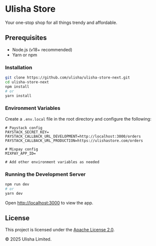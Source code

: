 # Ulisha Store

Your one-stop shop for all things trendy and affordable.

## Prerequisites

- Node.js (v18+ recommended)
- Yarn or npm

### Installation

```bash
git clone https://github.com/ulisha/ulisha-store-next.git
cd ulisha-store-next
npm install
# or
yarn install
```

### Environment Variables

Create a `.env.local` file in the root directory and configure the following:

```env
# Paystack config
PAYSTACK_SECRET_KEY=
PAYSTACK_CALLBACK_URL_DEVELOPMENT=http://localhost:3000/orders
PAYSTACK_CALLBACK_URL_PRODUCTION=https://ulishastore.com/orders

# Mixpay config
MIXPAY_APP_ID=

# Add other environment variables as needed
```

### Running the Development Server

```bash
npm run dev
# or
yarn dev
```

Open [http://localhost:3000](http://localhost:3000) to view the app.

## License

This project is licensed under the [Apache License 2.0](LICENSE).


&copy; 2025 Ulisha Limited.
